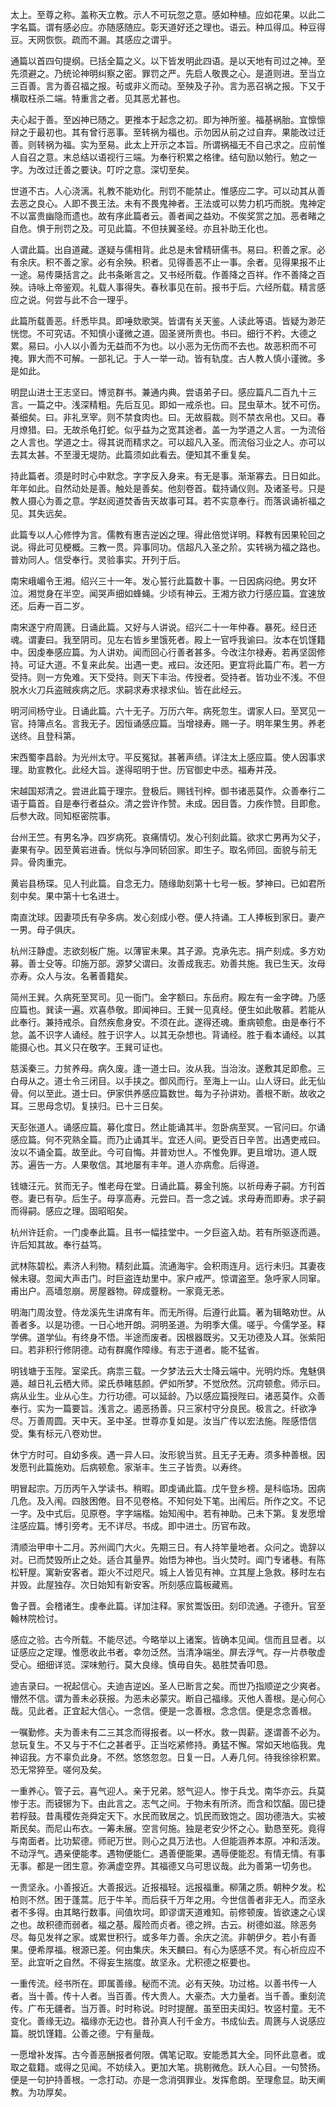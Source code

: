 太上。至尊之称。盖称天立教。示人不可玩忽之意。感如种植。应如花果。以此二字名篇。谓有感必应。亦随感随应。彰天道好还之理也。语云。种瓜得瓜。种豆得豆。天网恢恢。疏而不漏。其感应之谓乎。

通篇以首四句提纲。已括全篇之义。以下皆发明此四语。是以天地有司过之神。至先须避之。乃统论神明纠察之密。罪罚之严。先启人敬畏之心。是道则进。至当立三百善。言为善召福之报。茍或非义而动。至殃及子孙。言为恶召祸之报。下又于横取枉杀二端。特重言之者。见其恶尤甚也。

夫心起于善。至凶神已随之。更推本于起念之初。即为神所鉴。福基祸胎。宜懔懔辩之于最初也。其有曾行恶事。至转祸为福也。示勿因从前之过自弃。果能改过迁善。则转祸为福。实为至易。此太上开示之本旨。所谓祸福无不自己求之。应前惟人自召之意。末总结以语视行三端。为奉行积累之格律。结句励以勉行。勉之一字。为改过迁善之要诀。叮咛之意。深切至矣。

世道不古。人心浇漓。礼教不能劝化。刑罚不能禁止。惟感应二字。可以动其从善去恶之良心。人即不畏王法。未有不畏鬼神者。王法或可以势力机巧而脱。鬼神定不以富贵幽隐而遗也。故有序此篇者云。善者闻之益劝。不俟奖赏之加。恶者睹之自危。惧于刑罚之及。可见此篇。不但扶翼圣经。亦且补助王化也。

人谓此篇。出自道藏。遂疑与儒相背。此总是未曾精研儒书。易曰。积善之家。必有余庆。积不善之家。必有余殃。积者。见得善恶不止一事。余者。见得果报不止一途。易传檃括言之。此书条晰言之。又书经所载。作善降之百祥。作不善降之百殃。诗咏上帝鉴观。礼载人事得失。春秋事见在前。报书于后。六经所载。精言感应之说。何尝与此不合一理乎。

此篇所载善恶。纤悉毕具。即唾欬歌哭。皆谓有关天鉴。人读此等语。皆疑为渺茫恍惚。不可究诘。不知慎小谨微之道。固圣贤所贵也。书曰。细行不矜。大德之累。易曰。小人以小善为无益而不为也。以小恶为无伤而不去也。故恶积而不可掩。罪大而不可解。一部礼记。于人一举一动。皆有轨度。古人教人慎小谨微。多是如此。

明昆山进士王志坚曰。博览群书。兼通内典。尝语弟子曰。感应篇凡二百九十三言。一篇之中。浅深精粗。先后互见。即如一戒杀也。曰。昆虫草木。犹不可伤。綦细矣。曰。非礼烹宰。则不禁食肉也。曰。无故翦裁。则不禁衣帛也。又曰。春月燎猎。曰。无故杀龟打蛇。似乎益为之宽其途者。盖一为学道之人言。一为流俗之人言也。学道之士。得其说而精求之。可以超凡入圣。而流俗习业之人。亦可以去其太甚。不至漫无堤防。此篇须如此看去。便知其不重复矣。

持此篇者。须是时时心中默念。字字反入身来。有无是事。渐渐寡去。日日如此。年年如此。自然动处是善。触处是善矣。他刻卷首。载持诵仪则。及诸圣号。只是教人摄心为善之意。学赵阅道焚香告天故事可耳。若不实意奉行。而落讽诵祈福之见。其失远矣。

此篇专以人心修悖为言。儒教有惠吉逆凶之理。得此倍觉详明。释教有因果轮回之说。得此可见梗概。三教一贯。异事同功。信超凡入圣之阶。实转祸为福之路也。普劝同人。信受奉行。灵验事实。开列于后。

南宋峨嵋令王湘。绍兴三十一年。发心誓行此篇数十事。一日因病闷绝。男女环泣。湘觉身在半空。闻哭声细如蜂蝇。少顷有神云。王湘方欲力行感应篇。宜速放还。后寿一百二岁。

南宋遂宁府周篪。日诵此篇。又好与人讲说。绍兴二十一年仲春。暴死。经日还魂。谓妻曰。我至阴司。见左右皆乡里饿死者。殿上一官呼我谕曰。汝本在饥馑籍中。因虔奉感应篇。为人讲劝。闻而回心行善者甚多。今改注尔禄寿。若再坚固修持。可证大道。不复来此矣。出遇一吏。戒曰。汝还阳。更宜将此篇广布。若一方受持。则一方免难。天下受持。则天下丰治。传授者。受持者。皆功业不浅。不但脱水火刀兵盗贼疾病之厄。求嗣求寿求禄求仙。皆在此经云。

明河间杨守业。日诵此篇。六十无子。万历六年。病死忽生。谓家人曰。至冥见一官。持簿点名。言我无子。因恒诵感应篇。当增禄寿。赐一子。明年果生男。养老送终。且登科第。

宋西蜀李昌龄。为光州太守。平反冤狱。甚著声绩。详注太上感应篇。使人因事求理。助宣教化。此经大旨。遂得昭明于世。历官御史中丞。福寿并茂。

宋越国郑清之。尝进此篇于理宗。登极后。赐钱刊梓。御书诸恶莫作。众善奉行二语于篇首。自是奉行者益众。清之尝许作赞。未成。因目眚。力疾作赞。目即愈。后参大政。同知枢密院事。

台州王竺。有男名净。四岁病死。哀痛情切。发心刊刻此篇。欲求亡男再为父子，妻果有孕。因至黄岩进香。恍似与净同轿回家。即生子。取名师回。面貌与前无异。骨肉重完。

黄岩县杨琛。见人刊此篇。自念无力。随缘助刻第十七号一板。梦神曰。已如君所刻中矣。果中第十七名进士。

南直沈球。因妻项氏有孕多病。发心刻成小卷。便人持诵。工人捧板到家日。妻产一男。母子俱庆。

杭州汪静虚。志欲刻板广施。以薄宦未果。其子源。克承先志。捐产刻成。多方劝募。善士殳等。印施万部。源梦父谓曰。汝善成我志。劝善共施。我已生天。汝母亦寿。众人与汝。名著善籍矣。

简州王巽。久病死至冥司。见一衙门。金字额曰。东岳府。殿左有一金字碑。乃感应篇也。巽读一遍。欢喜恭敬。即闻神曰。王巽一见真经。便生如此敬慕。若能从此奉行。兼持戒杀。自然疾愈身安。不须在此。遂得还魂。重病顿愈。由是奉行不怠。盖不识字人诵经。胜于识字人。以其无杂想也。背诵经。胜于看本诵经。以其能摄心也。其义只在敬字。王巽可证也。

慈溪秦三。力贫养母。病久废。逢一道士曰。汝从我。当治汝。遂敷其足即愈。三白母从之。道士令三闭目。以手挟之。御风而行。至海上一山。山人讶曰。此无仙骨。何以至此。道士曰。伊家供养感应篇数世。每为子孙讲劝。善根不断。故收之耳。三思母念切。复挟归。已十三日矣。

天彭张道人。诵感应篇。募化度日。然止能诵其半。忽卧病至冥。一官问曰。尔诵感应篇。何不究熟全篇。而乃止诵其半。宜还人间。更受百日辛苦。出遇吏戒曰。汝以不诵全篇。故至此。今可自悔。并普劝世人。不惟免罪。更且增功。道人既苏。遍告一方。人果敬信。其地屡有丰年。道人亦病愈。后得道。

钱塘汪元。贫而无子。惟老母在堂。日诵此篇。募金刊施。以祈母寿子嗣。方刊首卷。妻已有孕。后生子。母享高寿。元尝曰。吾一念之诚。求母寿而即寿。求子嗣而得嗣。感应之理。固昭昭矣。

杭州许廷俞。一门虔奉此篇。且书一幅挂堂中。一夕巨盗入劫。若有所驱逐而遁。许后知其故。奉行益笃。

武林陈碧松。素济人利物。精刻此篇。流通海宇。会积雨连月。远行未归。其妻夜候未寝。忽闻大声击门。时巨盗连劫里中。家户戒严。惊谓盗至。急呼家人同窜。甫出户。高墙忽崩。房屋器物。碎成虀粉。一家竟无恙。

明海门周汝登。侍龙溪先生讲席有年。而无所得。后遵行此篇。著为辑略劝世。从善者多。以是功德。一日心地开朗。洞明圣道。为明季大儒。嗟乎。今儒学圣。释学佛。道学仙。有终身不悟。半途而废者。因根器既劣。又无功德及人耳。张紫阳曰。若非积行修阴德。动有群魔作障缘。有志于道者。能不猛省。

明钱塘于玉陛。室梁氏。病祟三载。一夕梦法云大士降云端中。光明灼烁。鬼魅俱遁。越日礼云栖大师。梁氏恭睹慈颜。俨如所梦。不觉欣然。沉疴顿愈。师示曰。病从业生。业从心生。力行功德。可以延龄。乃以感应篇授陛曰。诸恶莫作。众善奉行。实为一篇要旨。浅言之。遏恶扬善。只三家村守分良民。极言之。纤欲净尽。万善周圆。天中天。圣中圣。世尊亦复如是。汝当广传以宏法施。陛感悟信受。集有标元八卷劝世。

休宁方时可。自幼多疾。遇一异人曰。汝形貌当贫。且无子无寿。须多种善根。因发愿刊此篇施劝。后病顿愈。家渐丰。生三子皆贵。以寿终。

明冒起宗。万历丙午入学读书。稍暇。即虔诵此篇。戊午登乡榜。是科临场。因病几危。及入闱。四肢困倦。目不见卷格。不知何处下笔。出闱后。所作之文。不记一字。及中式后。见原卷。字字端楷。始知闱中。若有神助。己未下第。复发愿增注感应篇。博引旁考。无不详尽。书成。即中进士。历官布政。

清顺治甲申十二月。苏州阊门大火。先期三日。有人持竿量地者。众问之。诡辞以对。已而焚毁所止之处。适合其量界。始悟为神也。当火焚时。阊门专诸巷。有陈松轩屋。寓新安客者。距火不过咫尺。城上人皆见有神。立其屋上急救。移时左右并毁。此屋独存。次日始知有新安客。所刻感应篇板藏焉。

鲁子晋。会稽诸生。虔奉此篇。详加注释。家贫鬻饭田。刻印流通。子德升。官至翰林院检讨。

感应之验。古今所载。不能尽述。今略举以上诸案。皆确本见闻。信而且显者。以证感应之定理。惟愿收此书者。幸勿泛然。当清净端坐。屏去浮气。存一片恭敬虚受心。细细详览。深味勉行。莫大良缘。慎毋自失。曷胜焚香叩恳。

迪吉录曰。一祝起信心。夫迪吉逆凶。圣人已断言之矣。而世乃指顺逆之少爽者。懵然不信。谓为善未必获报。为恶未必蒙灾。断自己福缘。灭他人善根。是心何心哉。见此者。正宜起大信心。一念信。便是一念善根。念念信。便是念念善根。

一嘱勤修。夫为善未有二三其念而得报者。以一杯水。救一舆薪。遂谓善不必为。怠玩复生。不又与于不仁之甚者乎。正当吃紧修持。勇猛不懈。常如天地临我。鬼神诏我。方不辜负此身。不然。悠悠忽忽。日复一日。人寿几何。待我徐徐积累。恐无常猝至。嗟何及矣。

一重养心。管子云。喜气迎人。亲于兄弟。怒气迎人。惨于兵戈。南华亦云。兵莫惨于志。而镆铘为下。由此言之。志气之间。于物未有所济。而含和饮醕。固已捷若桴鼓。昔禹稷佐尧舜定天下。水民而致居之。饥民而致饱之。固功德浩大。实被斯民矣。而尼山布衣。一筹未展。空言何施。独是老安少怀之心。勤恳至死。竟得与南面者。比功絜德。师祀万世。则心之具万法也。人但能涵养本原。冲和活泼。不动浮气。遇亲便能孝。遇物便能仁。遇善便能果。遇辱便能忍。有情无情。有事无事。都是一团生意。弥满虚空界。其福德又乌可思议哉。此为善第一切务也。

一贵坚永。小善报近。大善报远。近报福轻。远报福重。柳蒲之质。朝种夕发。松柏则不然。困于蓬蒿。厄于牛羊。而后获千万年之用。今世信善者非无人。而坚永者不多得。由其略行数事。间值坎坷。即谬谓天道难知。前修顿废。皆欲速之心误之也。故积德而弱者。福之基。履险而贞者。德之辨。古云。树德如滋。除恶务尽。每见发祥之家。或累世积行。或多年力善。余庆之流。非朝伊夕。若小有善果。便希厚福。根源已差。何由集庆。朱天麟曰。有心为感感不灵。有心祈应应不至。此宜听之自然。不得妄生揣度。故坚永。尤积德之枢要也。

一重传流。经书所在。即属善缘。秘而不流。必有天殃。功过格。以善书传一人者。当十善。传十人者。当百善。传大贵人。大豪杰。大力量者。当千善。重刻流传。广布无疆者。当万善。时时称说。时时提醒。虽至田夫闺妇。牧竖村童。无不变化。善缘无边。福缘亦无边也。昔孙真人刊千金方。书成仙去。周篪与人说感应篇。脱饥馑籍。公善之德。宁有量哉。

一愿增补发挥。古今善恶酬报者何限。偶笔记取。安能悉其大全。同怀此意者。或取之载籍。或得之见闻。不妨续入。更加大笔。挑剔微危。跃人心目。一句赞扬。便是一句护持善根。一念打动。亦是一念消弭罪业。发挥愈朗。至理愈显。助天阐教。为功厚矣。